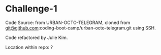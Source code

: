 # Challenge-1
Code Source: from URBAN-OCTO-TELEGRAM, cloned from git@github.com:coding-boot-camp/urban-octo-telegram.git using SSH. 

Code refactored by Julie Kim.

Location within repo: ?
